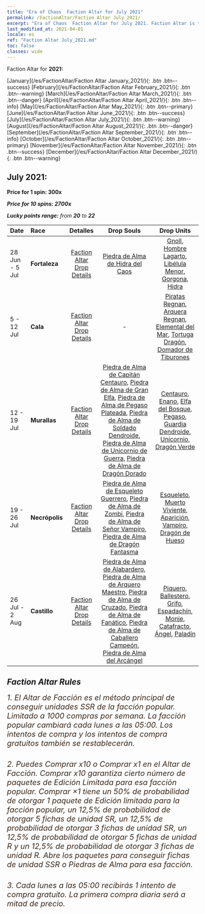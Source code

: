 ```yaml
---
title: "Era of Chaos  Faction Altar for July 2021"
permalink: /FactionAltar/Faction Altar July_2021/
excerpt: "Era of Chaos  Faction Altar for July 2021. Faction Altar is the primary method for obtaining SSR units from the popular faction. Limited to 1,000 purchases each week. The popular faction changes at 05:00 every Monday. Purchase attempts and free purchase attempts will also reset then."
last_modified_at: 2021-04-01
locale: es
ref: "Faction Altar July_2021.md"
toc: false
classes: wide
---
```


  Faction Altar for **2021:**

  [January](/es/FactionAltar/Faction Altar January_2021/){: .btn .btn--success} [February](/es/FactionAltar/Faction Altar February_2021/){: .btn .btn--warning} [March](/es/FactionAltar/Faction Altar March_2021/){: .btn .btn--danger} [April](/es/FactionAltar/Faction Altar April_2021/){: .btn .btn--info} [May](/es/FactionAltar/Faction Altar May_2021/){: .btn .btn--primary} [June](/es/FactionAltar/Faction Altar June_2021/){: .btn .btn--success} [July](/es/FactionAltar/Faction Altar July_2021/){: .btn .btn--warning} [August](/es/FactionAltar/Faction Altar August_2021/){: .btn .btn--danger} [September](/es/FactionAltar/Faction Altar September_2021/){: .btn .btn--info} [October](/es/FactionAltar/Faction Altar October_2021/){: .btn .btn--primary} [November](/es/FactionAltar/Faction Altar November_2021/){: .btn .btn--success} [December](/es/FactionAltar/Faction Altar December_2021/){: .btn .btn--warning} 

## July 2021:

  **Price for 1 spin: 300x** <i class="fas fa-gem"/>

  **Price for 10 spins: 2700x** <i class="fas fa-gem"/>

  **Lucky points range:** from **20** to **22**

  |    Date    |  Race  |  Detalles  |   Drop Souls   | Drop Units |
  |:-----------|:-------|:---------:|:--------------:|:----------:|
  | 28 Jun - 5 Jul | **Fortaleza** | [Faction Altar Drop Details](/es/FactionAltar/DROP_108/) | [Piedra de Alma de Hidra del Caos](/es/Items/unt_341/) | [Gnoll](/es/Items/unt_253/), [Hombre Lagarto](/es/Items/unt_254/), [Libélula Menor](/es/Items/unt_255/), [Gorgona](/es/Items/unt_257/), [Hidra](/es/Items/unt_259/) | 
  | 5 - 12 Jul | **Cala** | [Faction Altar Drop Details](/es/FactionAltar/DROP_112/) |  - | [Piratas Regnan](/es/Items/unt_273/), [Arquera Regnan](/es/Items/unt_274/), [Elemental del Mar](/es/Items/unt_275/), [Tortuga Dragón](/es/Items/unt_278/), [Domador de Tiburones](/es/Items/unt_281/) | 
  | 12 - 19 Jul | **Murallas** | [Faction Altar Drop Details](/es/FactionAltar/DROP_102/) | [Piedra de Alma de Capitán Centauro](/es/Items/unt_290/), [Piedra de Alma de Gran Elfa](/es/Items/unt_291/), [Piedra de Alma de Pegaso Plateada](/es/Items/unt_292/), [Piedra de Alma de Soldado Dendroide](/es/Items/unt_293/), [Piedra de Alma de Unicornio de Guerra](/es/Items/unt_294/), [Piedra de Alma de Dragón Dorado](/es/Items/unt_295/) | [Centauro](/es/Items/unt_199/), [Enano](/es/Items/unt_200/), [Elfa del Bosque](/es/Items/unt_201/), [Pegaso](/es/Items/unt_202/), [Guardia Dendroide](/es/Items/unt_203/), [Unicornio](/es/Items/unt_204/), [Dragón Verde](/es/Items/unt_205/) | 
  | 19 - 26 Jul | **Necrópolis** | [Faction Altar Drop Details](/es/FactionAltar/DROP_104/) | [Piedra de Alma de Esqueleto Guerrero](/es/Items/unt_297/), [Piedra de Alma de Zombi](/es/Items/unt_298/), [Piedra de Alma de Señor Vampiro](/es/Items/unt_300/), [Piedra de Alma de Dragón Fantasma](/es/Items/unt_303/) | [Esqueleto](/es/Items/unt_208/), [Muerto Viviente](/es/Items/unt_209/), [Aparición](/es/Items/unt_210/), [Vampiro](/es/Items/unt_211/), [Dragón de Hueso](/es/Items/unt_214/) | 
  | 26 Jul - 2 Aug | **Castillo** | [Faction Altar Drop Details](/es/FactionAltar/DROP_101/) | [Piedra de Alma de Alabardero](/es/Items/unt_282/), [Piedra de Alma de Arquero Maestro](/es/Items/unt_283/), [Piedra de Alma de Cruzado](/es/Items/unt_285/), [Piedra de Alma de Fanático](/es/Items/unt_286/), [Piedra de Alma de Caballero Campeón](/es/Items/unt_287/), [Piedra de Alma del Arcángel](/es/Items/unt_288/) | [Piquero](/es/Items/unt_190/), [Ballestero](/es/Items/unt_191/), [Grifo](/es/Items/unt_192/), [Espadachín](/es/Items/unt_193/), [Monje](/es/Items/unt_194/), [Catafracto](/es/Items/unt_195/), [Ángel](/es/Items/unt_196/), [Paladín](/es/Items/unt_197/) | 




## Faction Altar Rules

  <span style="color: #3c2a1e;font-size:20px">1. El Altar de Facción es el método principal de conseguir unidades SSR de la facción popular. Limitado a 1000 compras por semana. La facción popular cambiará cada lunes a las 05:00. Los intentos de compra y los intentos de compra gratuitos también se restablecerán. </span><br/>

<br/>  <span style="color: #3c2a1e;font-size:20px">2. Puedes Comprar x10 o Comprar x1 en el Altar de Facción. Comprar x10 garantiza cierto número de paquetes de Edición Limitada para esa facción popular. Comprar ×1 tiene un 50% de probabilidad de otorgar 1 paquete de Edición limitada para la facción popular, un 12,5% de probabilidad de otorgar 5 fichas de unidad SR, un 12,5% de probabilidad de otorgar 3 fichas de unidad SR, un 12,5% de probabilidad de otorgar 5 fichas de unidad R y un 12,5% de probabilidad de otorgar 3 fichas de unidad R. Abre los paquetes para conseguir fichas de unidad SSR o Piedras de Alma para esa facción.</span>

<br/>  <span style="color: #3c2a1e;font-size:20px">3. Cada lunes a las 05:00 recibirás 1 intento de compra gratuito. La primera compra diaria será a mitad de precio.</span><br/>

<br/>